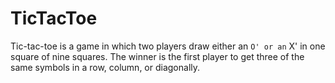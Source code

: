 # TicTacToe
Tic-tac-toe is a game in which two players draw either an ` O' or an ` X' in one square of nine squares. The winner is the first player to get three of the same symbols in a row, column, or diagonally. 
